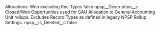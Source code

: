<?xml version="1.0" encoding="UTF-8"?>
<CustomMetadata xmlns="http://soap.sforce.com/2006/04/metadata" xmlns:xsi="http://www.w3.org/2001/XMLSchema-instance" xmlns:xsd="http://www.w3.org/2001/XMLSchema">
    <label>Allocations: Won excluding Rec Types</label>
    <protected>false</protected>
    <values>
        <field>npsp__Description__c</field>
        <value xsi:type="xsd:string">Closed/Won Opportunities used for GAU Allocation to General Accounting Unit rollups. Excludes Record Types as defined in legacy NPSP Rollup Settings.</value>
    </values>
    <values>
        <field>npsp__Is_Deleted__c</field>
        <value xsi:type="xsd:boolean">false</value>
    </values>
</CustomMetadata>
